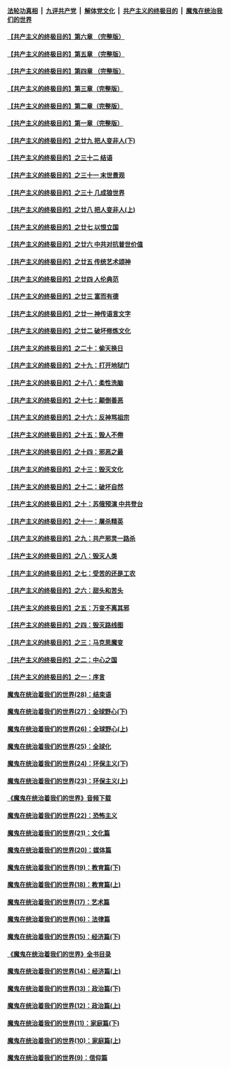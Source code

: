 ####  [法轮功真相](../../../../basic/blob/master/README.md?t=04092201) &nbsp;|&nbsp; [九评共产党](../../../../9ping.md/blob/master/README.md?t=04092201) &nbsp;|&nbsp; [解体党文化](../../../../jtdwh.md/blob/master/README.md?t=04092201)  &nbsp;|&nbsp; [共产主义的终极目的](../../../../gczydzjmd.md/blob/master/README.md?t=04092201) &nbsp;|&nbsp; [魔鬼在统治我们的世界](../../../../mgztzwmdsj.md/blob/master/README.md?t=04092201) 

#### [【共产主义的终极目的】第六章 （完整版）](../pages/nsc422/n11428913.md?t=04092201) 

#### [【共产主义的终极目的】第五章 （完整版）](../pages/nsc422/n11428912.md?t=04092201) 

#### [【共产主义的终极目的】第四章 （完整版）](../pages/nsc422/n11428907.md?t=04092201) 

#### [【共产主义的终极目的】第三章（完整版）](../pages/nsc422/n11428848.md?t=04092201) 

#### [【共产主义的终极目的】第二章（完整版）](../pages/nsc422/n11428831.md?t=04092201) 

#### [【共产主义的终极目的】第一章（完整版）](../pages/nsc422/n11417651.md?t=04092201) 

#### [【共产主义的终极目的】之廿九 把人变非人(下)](../pages/nsc422/n11344140.md?t=04092201) 

#### [【共产主义的终极目的】之三十二 结语](../pages/nsc422/n11360535.md?t=04092201) 

#### [【共产主义的终极目的】之三十一 末世景观](../pages/nsc422/n11351129.md?t=04092201) 

#### [【共产主义的终极目的】之三十 几成狼世界](../pages/nsc422/n11348280.md?t=04092201) 

#### [【共产主义的终极目的】之廿八 把人变非人(上)](../pages/nsc422/n11340492.md?t=04092201) 

#### [【共产主义的终极目的】之廿七 以恨立国](../pages/nsc422/n11336944.md?t=04092201) 

#### [【共产主义的终极目的】之廿六 中共对抗普世价值](../pages/nsc422/n11324785.md?t=04092201) 

#### [【共产主义的终极目的】之廿五 传统艺术颂神](../pages/nsc422/n11296396.md?t=04092201) 

#### [【共产主义的终极目的】之廿四 人伦典范](../pages/nsc422/n11296397.md?t=04092201) 

#### [【共产主义的终极目的】之廿三 富而有德](../pages/nsc422/n11283598.md?t=04092201) 

#### [【共产主义的终极目的】之廿一 神传语言文字](../pages/nsc422/n11263265.md?t=04092201) 

#### [【共产主义的终极目的】之廿二 破坏修炼文化](../pages/nsc422/n11245728.md?t=04092201) 

#### [【共产主义的终极目的】之二十：偷天换日](../pages/nsc422/n11238846.md?t=04092201) 

#### [【共产主义的终极目的】之十九：打开地狱门](../pages/nsc422/n11206376.md?t=04092201) 

#### [【共产主义的终极目的】之十八：柔性洗脑](../pages/nsc422/n11199994.md?t=04092201) 

#### [【共产主义的终极目的】之十七：颠倒善恶](../pages/nsc422/n11179782.md?t=04092201) 

#### [【共产主义的终极目的】之十六：反神骂祖宗](../pages/nsc422/n11166798.md?t=04092201) 

#### [【共产主义的终极目的】之十五：毁人不倦](../pages/nsc422/n11166792.md?t=04092201) 

#### [【共产主义的终极目的】之十四：邪恶之最](../pages/nsc422/n11150249.md?t=04092201) 

#### [【共产主义的终极目的】之十三：毁灭文化](../pages/nsc422/n11135227.md?t=04092201) 

#### [【共产主义的终极目的】之十二：破坏自然](../pages/nsc422/n11135214.md?t=04092201) 

#### [【共产主义的终极目的】之十：苏俄预演 中共登台](../pages/nsc422/n11118424.md?t=04092201) 

#### [【共产主义的终极目的】之十一：屠杀精英](../pages/nsc422/n11118442.md?t=04092201) 

#### [【共产主义的终极目的】之九：共产邪灵一路杀](../pages/nsc422/n11114139.md?t=04092201) 

#### [【共产主义的终极目的】之八：毁灭人类](../pages/nsc422/n11108503.md?t=04092201) 

#### [【共产主义的终极目的】之七：受苦的还是工农](../pages/nsc422/n11101809.md?t=04092201) 

#### [【共产主义的终极目的】之六：甜头和苦头](../pages/nsc422/n11096971.md?t=04092201) 

#### [【共产主义的终极目的】之五：万变不离其邪](../pages/nsc422/n11091285.md?t=04092201) 

#### [【共产主义的终极目的】之四：毁灭路线图](../pages/nsc422/n11086284.md?t=04092201) 

#### [【共产主义的终极目的】之三：马克思魔变](../pages/nsc422/n11061941.md?t=04092201) 

#### [【共产主义的终极目的】之二：中心之国](../pages/nsc422/n11047728.md?t=04092201) 

#### [【共产主义的终极目的】之一：序言](../pages/nsc422/n11086077.md?t=04092201) 

#### [魔鬼在统治着我们的世界(28)：结束语](../pages/nsc422/n10936246.md?t=04092201) 

#### [魔鬼在统治着我们的世界(27)：全球野心(下)](../pages/nsc422/n10928319.md?t=04092201) 

#### [魔鬼在统治着我们的世界(26)：全球野心(上)](../pages/nsc422/n10900318.md?t=04092201) 

#### [魔鬼在统治着我们的世界(25)：全球化](../pages/nsc422/n10788205.md?t=04092201) 

#### [魔鬼在统治着我们的世界(24)：环保主义(下)](../pages/nsc422/n10695307.md?t=04092201) 

#### [魔鬼在统治着我们的世界(23)：环保主义(上)](../pages/nsc422/n10688613.md?t=04092201) 

#### [《魔鬼在统治着我们的世界》音频下载](../pages/nsc422/n10635553.md?t=04092201) 

#### [魔鬼在统治着我们的世界(22)：恐怖主义](../pages/nsc422/n10614727.md?t=04092201) 

#### [魔鬼在统治着我们的世界(21)：文化篇](../pages/nsc422/n10597706.md?t=04092201) 

#### [魔鬼在统治着我们的世界(20)：媒体篇](../pages/nsc422/n10586579.md?t=04092201) 

#### [魔鬼在统治着我们的世界(19)：教育篇(下)](../pages/nsc422/n10564808.md?t=04092201) 

#### [魔鬼在统治着我们的世界(18)：教育篇(上)](../pages/nsc422/n10526970.md?t=04092201) 

#### [魔鬼在统治着我们的世界(17)：艺术篇](../pages/nsc422/n10499093.md?t=04092201) 

#### [魔鬼在统治着我们的世界(16)：法律篇](../pages/nsc422/n10485969.md?t=04092201) 

#### [魔鬼在统治着我们的世界(15)：经济篇(下)](../pages/nsc422/n10469975.md?t=04092201) 

#### [《魔鬼在统治着我们的世界》全书目录](../pages/nsc422/n10464261.md?t=04092201) 

#### [魔鬼在统治着我们的世界(14)：经济篇(上)](../pages/nsc422/n10457370.md?t=04092201) 

#### [魔鬼在统治着我们的世界(13)：政治篇(下)](../pages/nsc422/n10448270.md?t=04092201) 

#### [魔鬼在统治着我们的世界(12)：政治篇(上)](../pages/nsc422/n10444576.md?t=04092201) 

#### [魔鬼在统治着我们的世界(11)：家庭篇(下)](../pages/nsc422/n10440961.md?t=04092201) 

#### [魔鬼在统治着我们的世界(10)：家庭篇(上)](../pages/nsc422/n10435448.md?t=04092201) 

#### [魔鬼在统治着我们的世界(9)：信仰篇](../pages/nsc422/n10432159.md?t=04092201) 

